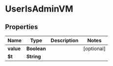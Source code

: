 

# UserIsAdminVM


## Properties

| Name | Type | Description | Notes |
|------------ | ------------- | ------------- | -------------|
|**value** | **Boolean** |  |  [optional] |
|**$t** | **String** |  |  |



